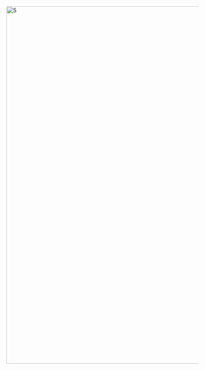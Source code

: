 <img width="1920" height="935" alt="5" src="https://github.com/user-attachments/assets/58bed373-110e-4a77-ab18-acea1a52d9d8" />
